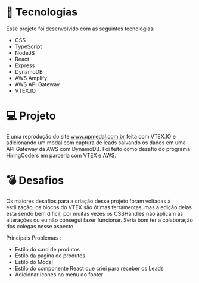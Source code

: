 # 🚀 Tecnologias

Esse projeto foi desenvolvido com as seguintes tecnologias:

- CSS
- TypeScript
- NodeJS
- React
- Express
- DynamoDB
- AWS Amplify
- AWS API Gateway
- VTEX.IO

# 💻 Projeto
É uma reprodução do site www.upmedal.com.br feita com VTEX.IO e adicionando um modal com captura de leads salvando os dados em uma API Gateway da AWS com DynamoDB.
Foi feito como desafio do programa HiringCoders em parceria com VTEX e AWS.

# 💣 Desafios

Os maiores desafios para a criação desse projeto foram voltadas à estilização, os blocos do VTEX são ótimas ferramentas, mas a edição delas esta sendo bem dificil, por muitas vezes os CSSHandles não aplicam as alterações ou eu não consegui fazer funcionar. Seria bom ter a colaboração dos colegas nesse aspecto.

Principais Problemas :
 - Estilo do card de produtos
 - Estilo da pagina de produtos
 - Estilo do Modal
 - Estilo do componente React que criei para receber os Leads
 - Adicionar icones no menu do footer
 
